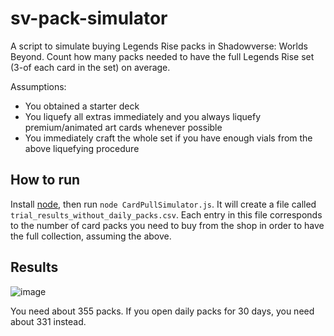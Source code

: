 # sv-pack-simulator
A script to simulate buying Legends Rise packs in Shadowverse: Worlds Beyond. Count how many packs needed to have the full Legends Rise set (3-of each card in the set) on average.

Assumptions:
- You obtained a starter deck
- You liquefy all extras immediately and you always liquefy premium/animated art cards whenever possible
- You immediately craft the whole set if you have enough vials from the above liquefying procedure

## How to run
Install [node](https://docs.npmjs.com/downloading-and-installing-node-js-and-npm), then run `node CardPullSimulator.js`. It will create a file called `trial_results_without_daily_packs.csv`.
Each entry in this file corresponds to the number of card packs you need to buy from the shop in order to have the full collection, assuming the above.

## Results
![image](https://github.com/user-attachments/assets/f9ed00c9-1f06-44fa-b468-b969b4bad64e)

You need about 355 packs. If you open daily packs for 30 days, you need about 331 instead.
